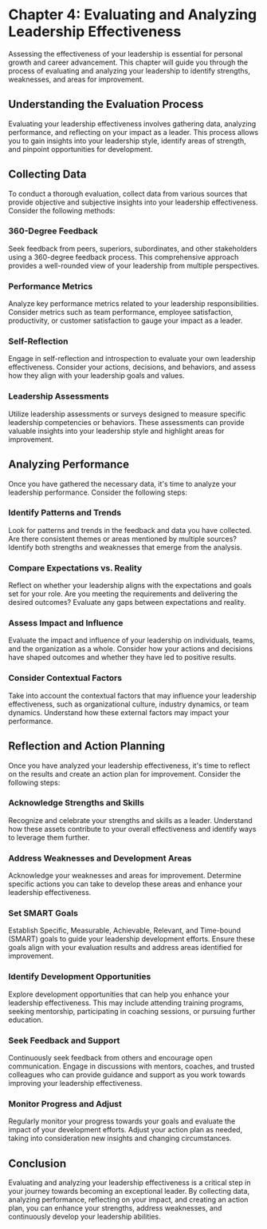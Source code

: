 Chapter 4: Evaluating and Analyzing Leadership Effectiveness
============================================================

Assessing the effectiveness of your leadership is essential for personal growth and career advancement. This chapter will guide you through the process of evaluating and analyzing your leadership to identify strengths, weaknesses, and areas for improvement.

Understanding the Evaluation Process
------------------------------------

Evaluating your leadership effectiveness involves gathering data, analyzing performance, and reflecting on your impact as a leader. This process allows you to gain insights into your leadership style, identify areas of strength, and pinpoint opportunities for development.

Collecting Data
---------------

To conduct a thorough evaluation, collect data from various sources that provide objective and subjective insights into your leadership effectiveness. Consider the following methods:

### 360-Degree Feedback

Seek feedback from peers, superiors, subordinates, and other stakeholders using a 360-degree feedback process. This comprehensive approach provides a well-rounded view of your leadership from multiple perspectives.

### Performance Metrics

Analyze key performance metrics related to your leadership responsibilities. Consider metrics such as team performance, employee satisfaction, productivity, or customer satisfaction to gauge your impact as a leader.

### Self-Reflection

Engage in self-reflection and introspection to evaluate your own leadership effectiveness. Consider your actions, decisions, and behaviors, and assess how they align with your leadership goals and values.

### Leadership Assessments

Utilize leadership assessments or surveys designed to measure specific leadership competencies or behaviors. These assessments can provide valuable insights into your leadership style and highlight areas for improvement.

Analyzing Performance
---------------------

Once you have gathered the necessary data, it's time to analyze your leadership performance. Consider the following steps:

### Identify Patterns and Trends

Look for patterns and trends in the feedback and data you have collected. Are there consistent themes or areas mentioned by multiple sources? Identify both strengths and weaknesses that emerge from the analysis.

### Compare Expectations vs. Reality

Reflect on whether your leadership aligns with the expectations and goals set for your role. Are you meeting the requirements and delivering the desired outcomes? Evaluate any gaps between expectations and reality.

### Assess Impact and Influence

Evaluate the impact and influence of your leadership on individuals, teams, and the organization as a whole. Consider how your actions and decisions have shaped outcomes and whether they have led to positive results.

### Consider Contextual Factors

Take into account the contextual factors that may influence your leadership effectiveness, such as organizational culture, industry dynamics, or team dynamics. Understand how these external factors may impact your performance.

Reflection and Action Planning
------------------------------

Once you have analyzed your leadership effectiveness, it's time to reflect on the results and create an action plan for improvement. Consider the following steps:

### Acknowledge Strengths and Skills

Recognize and celebrate your strengths and skills as a leader. Understand how these assets contribute to your overall effectiveness and identify ways to leverage them further.

### Address Weaknesses and Development Areas

Acknowledge your weaknesses and areas for improvement. Determine specific actions you can take to develop these areas and enhance your leadership effectiveness.

### Set SMART Goals

Establish Specific, Measurable, Achievable, Relevant, and Time-bound (SMART) goals to guide your leadership development efforts. Ensure these goals align with your evaluation results and address areas identified for improvement.

### Identify Development Opportunities

Explore development opportunities that can help you enhance your leadership effectiveness. This may include attending training programs, seeking mentorship, participating in coaching sessions, or pursuing further education.

### Seek Feedback and Support

Continuously seek feedback from others and encourage open communication. Engage in discussions with mentors, coaches, and trusted colleagues who can provide guidance and support as you work towards improving your leadership effectiveness.

### Monitor Progress and Adjust

Regularly monitor your progress towards your goals and evaluate the impact of your development efforts. Adjust your action plan as needed, taking into consideration new insights and changing circumstances.

Conclusion
----------

Evaluating and analyzing your leadership effectiveness is a critical step in your journey towards becoming an exceptional leader. By collecting data, analyzing performance, reflecting on your impact, and creating an action plan, you can enhance your strengths, address weaknesses, and continuously develop your leadership abilities.
